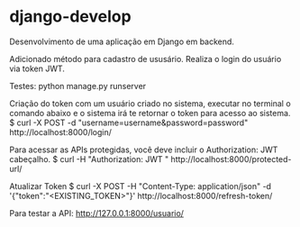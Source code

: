 # django-develop
Desenvolvimento de uma aplicação em Django em backend.


Adicionado método para cadastro de ususário.
Realiza o login do usuário via token JWT.

Testes:
python manage.py runserver

Criação do token com um usuário criado no sistema, executar no terminal o comando abaixo e o sistema irá te retornar o token para acesso ao sistema.
$ curl -X POST -d "username=username&password=password" http://localhost:8000/login/

Para acessar as APIs protegidas, você deve incluir o Authorization: JWT <token> cabeçalho.
$ curl -H "Authorization: JWT <token>" http://localhost:8000/protected-url/

Atualizar Token
$ curl -X POST -H "Content-Type: application/json" -d '{"token":"<EXISTING_TOKEN>"}' http://localhost:8000/refresh-token/  

Para testar a API:
http://127.0.0.1:8000/usuario/
